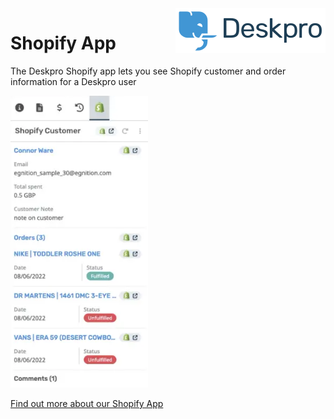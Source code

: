 <img align="right" alt="Deskpro" src="https://raw.githubusercontent.com/DeskproApps/shopify/master/docs/assets/deskpro-logo.svg" />

# Shopify App

The Deskpro Shopify app lets you see Shopify customer and order information for a Deskpro user

![Shopify App - Deskpro](https://raw.githubusercontent.com/DeskproApps/shopify/master/docs/assets/shopify_screenshot_01.png)

[Find out more about our Shopify App](https://www.deskpro.com/apps/shopify)
